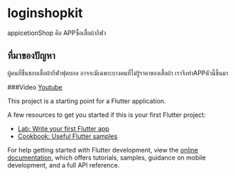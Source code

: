 # loginshopkit

appicetionShop คือ APPซื้อเสื้อผ้ากีฬา

## ที่มาของปัญหา

ผู้คนที่ชื่นชอบเสื้อผ้ากีฬาฟุตบอล อาจจะมีเฉพาะบางคนที่ไม่รู้ราคาของเสื้อผ้า เราจึงทำAPPตัวนี้ขึ้นมา

###Video
[Youtube](https://youtu.be/TudIeAYi_6c)

This project is a starting point for a Flutter application.


A few resources to get you started if this is your first Flutter project:

- [Lab: Write your first Flutter app](https://docs.flutter.dev/get-started/codelab)
- [Cookbook: Useful Flutter samples](https://docs.flutter.dev/cookbook)

For help getting started with Flutter development, view the
[online documentation](https://docs.flutter.dev/), which offers tutorials,
samples, guidance on mobile development, and a full API reference.

